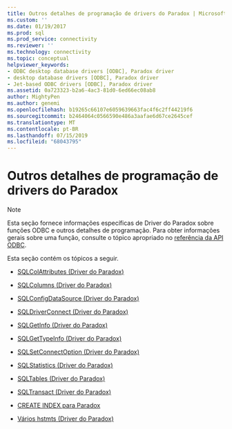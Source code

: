 ```yaml
---
title: Outros detalhes de programação de drivers do Paradox | Microsoft Docs
ms.custom: ''
ms.date: 01/19/2017
ms.prod: sql
ms.prod_service: connectivity
ms.reviewer: ''
ms.technology: connectivity
ms.topic: conceptual
helpviewer_keywords:
- ODBC desktop database drivers [ODBC], Paradox driver
- desktop database drivers [ODBC], Paradox driver
- Jet-based ODBC drivers [ODBC], Paradox driver
ms.assetid: 0a723323-b2a6-4ac3-81d0-6ed66ec08ab8
author: MightyPen
ms.author: genemi
ms.openlocfilehash: b19265c66107e6059639663fac4f6c2ff44219f6
ms.sourcegitcommit: b2464064c0566590e486a3aafae6d67ce2645cef
ms.translationtype: MT
ms.contentlocale: pt-BR
ms.lasthandoff: 07/15/2019
ms.locfileid: "68043795"
---
```

# <a name="other-paradox-driver-programming-details"></a>Outros detalhes de programação de drivers do Paradox
> [!NOTE]  
>  Esta seção fornece informações específicas de Driver do Paradox sobre funções ODBC e outros detalhes de programação. Para obter informações gerais sobre uma função, consulte o tópico apropriado no [referência da API ODBC](../../odbc/reference/syntax/odbc-api-reference.md).  
  
 Esta seção contém os tópicos a seguir.  
  
-   [SQLColAttributes (Driver do Paradox)](../../odbc/microsoft/sqlcolattributes-paradox-driver.md)  
  
-   [SQLColumns (Driver do Paradox)](../../odbc/microsoft/sqlcolumns-paradox-driver.md)  
  
-   [SQLConfigDataSource (Driver do Paradox)](../../odbc/microsoft/sqlconfigdatasource-paradox-driver.md)  
  
-   [SQLDriverConnect (Driver do Paradox)](../../odbc/microsoft/sqldriverconnect-paradox-driver.md)  
  
-   [SQLGetInfo (Driver do Paradox)](../../odbc/microsoft/sqlgetinfo-paradox-driver.md)  
  
-   [SQLGetTypeInfo (Driver do Paradox)](../../odbc/microsoft/sqlgettypeinfo-paradox-driver.md)  
  
-   [SQLSetConnectOption (Driver do Paradox)](../../odbc/microsoft/sqlsetconnectoption-paradox-driver.md)  
  
-   [SQLStatistics (Driver do Paradox)](../../odbc/microsoft/sqlstatistics-paradox-driver.md)  
  
-   [SQLTables (Driver do Paradox)](../../odbc/microsoft/sqltables-paradox-driver.md)  
  
-   [SQLTransact (Driver do Paradox)](../../odbc/microsoft/sqltransact-paradox-driver.md)  
  
-   [CREATE INDEX para Paradox](../../odbc/microsoft/create-index-for-paradox.md)  
  
-   [Vários hstmts (Driver do Paradox)](../../odbc/microsoft/multiple-hstmts-paradox-driver.md)

